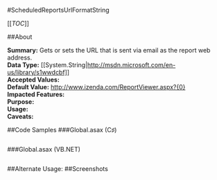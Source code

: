 #ScheduledReportsUrlFormatString

[[_TOC_]]

##About

**Summary:**  Gets or sets the URL that is sent via email as the report web address.   
**Data Type:** [[System.String|http://msdn.microsoft.com/en-us/library/s1wwdcbf]]  
**Accepted Values:**   
**Default Value:** http://www.izenda.com/ReportViewer.aspx?{0}  
**Impacted Features:**   
**Purpose:**   
**Usage:**   
**Caveats:**   

##Code Samples
###Global.asax (C♯)

```csharp
```

###Global.asax (VB.NET)

```visualbasic
```
##Alternate Usage: 
##Screenshots
